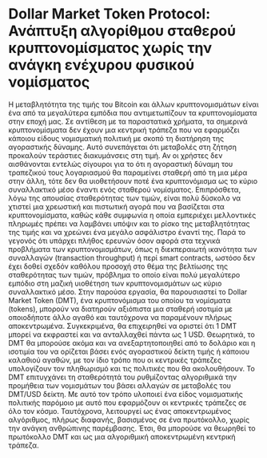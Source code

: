 # Dollar Market Token Protocol: Ανάπτυξη αλγορίθμου σταθερού κρυπτονομίσματος χωρίς την ανάγκη ενέχυρου φυσικού νομίσματος

Η μεταβλητότητα της τιμής του Bitcoin και άλλων κρυπτονομισμάτων είναι ένα από τα μεγαλύτερα εμπόδια που αντιμετωπίζουν τα κρυπτονομίσματα στην εποχή μας. Σε αντίθεση με τα παραστατικά χρήματα, τα σημερινά κρυπτονομίσματα δεν έχουν μια κεντρική τράπεζα που να εφαρμόζει κάποιου είδους νομισματική πολιτική με σκοπό τη διατήρηση της αγοραστικής δύναμης. Αυτό συνεπάγεται ότι μεταβολές στη ζήτηση προκαλούν τεράστιες διακυμάνσεις στη τιμή. Αν οι χρήστες δεν αισθάνονται εντελώς σίγουροι για το ότι η αγοραστική δύναμη του τραπεζικού τους λογαριασμού θα παραμείνει σταθερή από τη μια μέρα στην άλλη, τότε δεν θα υιοθετήσουν ποτέ ένα κρυπτονόμισμα ως το κύριο συναλλακτικό μέσο έναντι ενός σταθερού νομίσματος. Επιπρόσθετα, λόγω της απουσίας σταθερότητας των τιμών, είναι πολύ δύσκολο να χτιστεί μια χρεωστική και πιστωτική αγορά που να βασίζεται στα κρυπτονομίσματα, καθώς κάθε συμφωνία η οποία εμπεριέχει μελλοντικές πληρωμές πρέπει να λαμβάνει υπόψιν και το ρίσκο της μεταβλητότητας της τιμής και να χρεώνει ένα μεγάλο ασφάλιστρο έναντί της.
 Παρά το γεγονός ότι υπάρχει πλήθος ερευνών όσον αφορά στα τεχνικά προβλήματα των κρυπτονομισμάτων, όπως η διεκπεραιωτή ικανότητα των συναλλαγών (transaction throughput) ή περί smart contracts, ωστόσο δεν έχει δοθεί σχεδόν καθόλου προσοχή στο θέμα της βελτίωσης της σταθερότητας των τιμών, πρόβλημα το οποίο είναι πολύ μεγαλύτερο εμπόδιο στη μαζική υιοθέτηση των κρυπτονομισμάτων ως κύριο συναλλακτικό μέσο. Στην παρούσα εργασία, θα παρουσιαστεί το Dollar Market Token (DMT), ένα κρυπτονόμισμα του οποίου τα νομίσματα (tokens), μπορούν να διατηρούν αξιόπιστα μια σταθερή ισοτιμία με οποιοδήποτε άλλο αγαθό και ταυτόχρονα να παραμένουν πλήρως αποκεντρωμένα. Συγκεκριμένα, θα επιχειρηθεί να οριστεί ότι 1 DMT μπορεί να εκφραστεί και να ανταλλαχθεί πάντα ως 1 USD. Θεωρητικά, το DMT θα μπορούσε ακόμα και να ανεξαρτητοποιηθεί από το δολάριο και η ισοτιμία του να ορίζεται βάσει ενός αγοραστικού δείκτη τιμής ή κάποιου καλαθιού αγαθών, με τον ίδιο τρόπο που οι κεντρικές τράπεζες υπολογίζουν τον πληθωρισμό και τις πολιτικές που θα ακολουθήσουν. Το DMT επιτυγχάνει τη σταθερότητά του ρυθμίζοντας αλγοριθμικά την προμήθεια των νομισμάτων του βάσει αλλαγών σε μεταβολές του DMT/USD δείκτη. Με αυτό τον τρόπο υλοποιεί ένα είδος νομισματικής πολιτικής παρόμοιο με αυτό που εφαρμόζουν οι κεντρικές τράπεζες σε όλο τον κόσμο. Ταυτόχρονα, λειτουργεί ως ένας αποκεντρωμένος αλγόριθμος, πλήρως διαφανής, βασισμένος σε ένα πρωτόκολλο, χωρίς την ανάγκη ανθρώπινης παρέμβασης. Έτσι, θα μπορούσε να θεωρηθεί το πρωτόκολλο DMT και ως μια αλγοριθμική αποκεντρωμένη κεντρική τράπεζα. 
